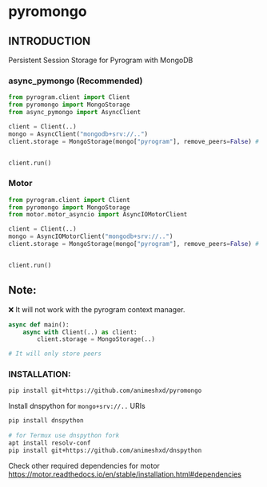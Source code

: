# pyromongo
## INTRODUCTION 
Persistent Session Storage for Pyrogram with MongoDB

### async_pymongo (Recommended) 
```python
from pyrogram.client import Client
from pyromongo import MongoStorage
from async_pymongo import AsyncClient

client = Client(..)
mongo = AsyncClient("mongodb+srv://..")
client.storage = MongoStorage(mongo["pyrogram"], remove_peers=False) # use remove_peers=True to remove all peers on logout


client.run()
```
### Motor 
```python
from pyrogram.client import Client
from pyromongo import MongoStorage
from motor.motor_asyncio import AsyncIOMotorClient

client = Client(..)
mongo = AsyncIOMotorClient("mongodb+srv://..")
client.storage = MongoStorage(mongo["pyrogram"], remove_peers=False) # use remove_peers=True to remove all peers on logout


client.run()
```
## Note:
  ❌ It will not work with the pyrogram context manager.
   ```python
   async def main():
       async with Client(..) as client:
           client.storage = MongoStorage(..)
   
   # It will only store peers
   ```
 ### INSTALLATION:
  ```bash
  pip install git+https://github.com/animeshxd/pyromongo
  ```
  Install dnspython for `mongo+srv://..` URIs
   ```bash
   pip install dnspython
    
   # for Termux use dnspython fork
   apt install resolv-conf
   pip install git+https://github.com/animeshxd/dnspython
   ```
  Check other required dependencies for motor
  https://motor.readthedocs.io/en/stable/installation.html#dependencies
  

